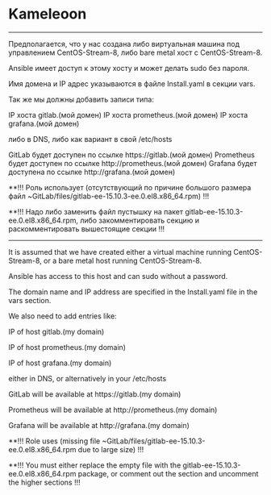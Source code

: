 # Kameleoon 

---------------------------------------------------------------------------------------------------------------------------------------------------------

Предполагается, что у нас создана либо виртуальная машина под управлением CentOS-Stream-8, либо bare metal хост с  CentOS-Stream-8.

Ansible имеет доступ к этому хосту и может делать sudo без пароля.

Имя домена и IP адрес указываются в файле Install.yaml в секции vars.

Так же мы должны добавить записи типа: 

IP хоста gitlab.(мой домен)
IP хоста prometheus.(мой домен)
IP хоста grafana.(мой домен)

либо в DNS, либо как вариант в свой /etc/hosts

GitLab будет доступен по ссылке https://gitlab.(мой домен)
Prometheus  будет доступен по ссылке http://prometheus.(мой домен)
Grafana будет доступена по ссылке http://grafana.(мой домен)

**!!! Роль использует (отсутствующий по причине большого размера файл  ~GitLab/files/gitlab-ee-15.10.3-ee.0.el8.x86_64.rpm) !!!

**!!! Надо либо заменить файл пустышку на пакет  gitlab-ee-15.10.3-ee.0.el8.x86_64.rpm, либо закомментировать секцию и раскомментировать вышестоящие секции !!!


---------------------------------------------------------------------------------------------------------------------------------------------------------

It is assumed that we have created either a virtual machine running CentOS-Stream-8, or a bare metal host running CentOS-Stream-8.

Ansible has access to this host and can sudo without a password.

The domain name and IP address are specified in the Install.yaml file in the vars section.

We also need to add entries like:

IP of host gitlab.(my domain)

IP of host prometheus.(my domain)

IP of host grafana.(my domain)

either in DNS, or alternatively in your /etc/hosts

GitLab will be available at https://gitlab.(my domain) 

Prometheus will be available at http://prometheus.(my domain)

Grafana will be available at http://grafana.(my domain)

**!!! Role uses (missing file ~GitLab/files/gitlab-ee-15.10.3-ee.0.el8.x86_64.rpm due to large size) !!!

**!!! You must either replace the empty file with the gitlab-ee-15.10.3-ee.0.el8.x86_64.rpm package, or comment out the section and uncomment the higher sections !!!
